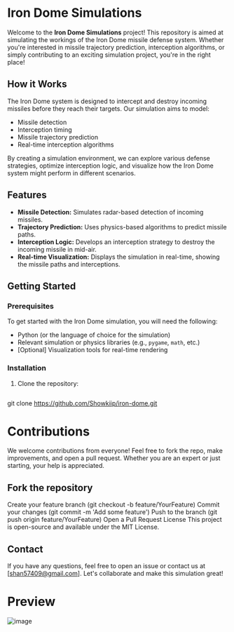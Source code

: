 # Iron Dome Simulations

Welcome to the **Iron Dome Simulations** project! This repository is aimed at simulating the workings of the Iron Dome missile defense system. Whether you're interested in missile trajectory prediction, interception algorithms, or simply contributing to an exciting simulation project, you're in the right place!

## How it Works

The Iron Dome system is designed to intercept and destroy incoming missiles before they reach their targets. Our simulation aims to model:
- Missile detection
- Interception timing
- Missile trajectory prediction
- Real-time interception algorithms

By creating a simulation environment, we can explore various defense strategies, optimize interception logic, and visualize how the Iron Dome system might perform in different scenarios.

## Features
- **Missile Detection:** Simulates radar-based detection of incoming missiles.
- **Trajectory Prediction:** Uses physics-based algorithms to predict missile paths.
- **Interception Logic:** Develops an interception strategy to destroy the incoming missile in mid-air.
- **Real-time Visualization:** Displays the simulation in real-time, showing the missile paths and interceptions.

## Getting Started

### Prerequisites
To get started with the Iron Dome simulation, you will need the following:
- Python (or the language of choice for the simulation)
- Relevant simulation or physics libraries (e.g., `pygame`, `math`, etc.)
- [Optional] Visualization tools for real-time rendering

### Installation

1. Clone the repository:
   ```bash
  git clone  https://github.com/Showkiip/iron-dome.git

# Contributions
We welcome contributions from everyone! Feel free to fork the repo, make improvements, and open a pull request. Whether you are an expert or just starting, your help is appreciated.

## Fork the repository
Create your feature branch (git checkout -b feature/YourFeature)
Commit your changes (git commit -m 'Add some feature')
Push to the branch (git push origin feature/YourFeature)
Open a Pull Request
License
This project is open-source and available under the MIT License.

## Contact
If you have any questions, feel free to open an issue or contact us at [shan57409@gmail.com]. Let's collaborate and make this simulation great!

# Preview
![image](https://github.com/user-attachments/assets/d4dbc386-0e96-4f46-a97a-3d399599062c)
